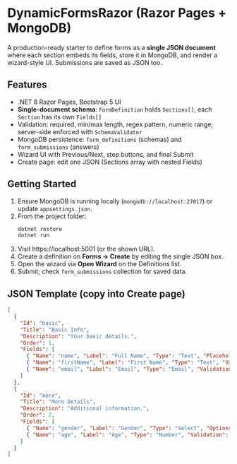 # DynamicFormsRazor (Razor Pages + MongoDB)

A production-ready starter to define forms as a **single JSON document** where each section embeds its fields, store it in MongoDB, and render a wizard-style UI. Submissions are saved as JSON too.

## Features
- .NET 8 Razor Pages, Bootstrap 5 UI
- **Single-document schema**: `FormDefinition` holds `Sections[]`, each `Section` has its own `Fields[]`
- Validation: required, min/max length, regex pattern, numeric range; server-side enforced with `SchemaValidator`
- MongoDB persistence: `form_definitions` (schemas) and `form_submissions` (answers)
- Wizard UI with Previous/Next, step buttons, and final Submit
- Create page: edit one JSON (Sections array with nested Fields)

## Getting Started
1. Ensure MongoDB is running locally (`mongodb://localhost:27017`) or update `appsettings.json`.
2. From the project folder:
   ```bash
   dotnet restore
   dotnet run
   ```
3. Visit https://localhost:5001 (or the shown URL).
4. Create a definition on **Forms → Create** by editing the single JSON box.
5. Open the wizard via **Open Wizard** on the Definitions list.
6. Submit; check `form_submissions` collection for saved data.

## JSON Template (copy into Create page)
```json
[
  {
    "Id": "basic",
    "Title": "Basic Info",
    "Description": "Your basic details.",
    "Order": 1,
    "Fields": [
      { "Name": "name", "Label": "Full Name", "Type": "Text", "Placeholder": "e.g. Rajasekhar D.", "Validation": { "Required": true, "MinLength": 2, "MaxLength": 80 } },
      { "Name": "firstName", "Label": "First Name", "Type": "Text", "Validation": { "Required": true, "MinLength": 2, "MaxLength": 50 } },
      { "Name": "email", "Label": "Email", "Type": "Email", "Validation": { "Required": true } }
    ]
  },
  {
    "Id": "more",
    "Title": "More Details",
    "Description": "Additional information.",
    "Order": 2,
    "Fields": [
      { "Name": "gender", "Label": "Gender", "Type": "Select", "Options": ["Male","Female","Other"], "Validation": { "Required": true } },
      { "Name": "age", "Label": "Age", "Type": "Number", "Validation": { "Min": 18, "Max": 120 } }
    ]
  }
]
```
